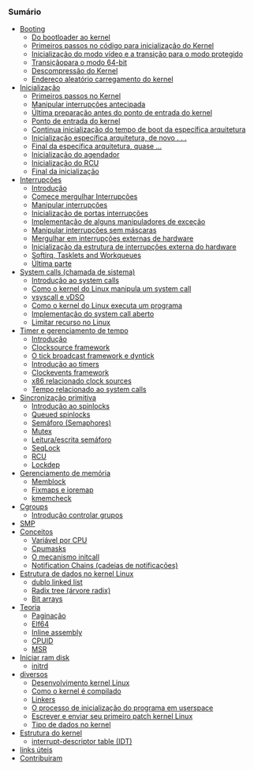 ### Sumário

* [Booting](Booting/README-pt.md)
    * [Do bootloader ao kernel](Booting/linux-bootstrap-1-pt.md)
    * [Primeiros passos no código para inicialização do Kernel](Booting/linux-bootstrap-2-pt.md)
    * [Inicialização do modo vídeo e a transição para o modo protegido](Booting/linux-bootstrap-3-pt.md)
    * [Transiçãopara o modo 64-bit](Booting/linux-bootstrap-4-pt.md)
    * [Descompressão do Kernel](Booting/linux-bootstrap-5-pt.md)
    * [Endereço aleatório carregamento do kernel](Booting/linux-bootstrap-6-pt.md)
* [Inicialização](Initialization/README.md)
    * [Primeiros passos no Kernel](Initialization/linux-initialization-1.md)
    * [Manipular interrupções antecipada](Initialization/linux-initialization-2.md)
    * [Última preparação antes do ponto de entrada do kernel](Initialization/linux-initialization-3.md)
    * [Ponto de entrada do kernel](Initialization/linux-initialization-4.md)
    * [Continua inicialização do tempo de boot da específica arquitetura](Initialization/linux-initialization-5.md)
    * [Inicialização específica arquitetura, de novo . . .](Initialization/linux-initialization-6.md)
    * [Final da específica arquitetura, quase ...](Initialization/linux-initialization-7.md)
    * [Inicialização do agendador](Initialization/linux-initialization-8.md)
    * [Inicialização do RCU](Initialization/linux-initialization-9.md)
    * [Final da inicialização](Initialization/linux-initialization-10.md)
* [Interrupções](Interrupts/README.md)
    * [Introdução](Interrupts/linux-interrupts-1.md)
    * [Comece mergulhar Interrupções](Interrupts/linux-interrupts-2.md)
    * [Manipular interrupções](Interrupts/linux-interrupts-3.md)
    * [Inicialização de portas interrupções](Interrupts/linux-interrupts-4.md)
    * [Implementação de alguns manipuladores de exceção](Interrupts/linux-interrupts-5.md)
    * [Manipular interrupções sem máscaras](Interrupts/linux-interrupts-6.md)
    * [Mergulhar em interrupções externas de hardware](Interrupts/linux-interrupts-7.md)
    * [Inicialização da estrutura de interrupções externa do hardware](Interrupts/linux-interrupts-8.md)
    * [Softirq, Tasklets and Workqueues](Interrupts/linux-interrupts-9.md)
    * [Última parte](Interrupts/linux-interrupts-10.md)
* [System calls (chamada de sistema)](SysCall/README.md)
    * [Introdução ao system calls](SysCall/linux-syscall-1.md)
    * [Como o kernel do Linux manipula um system call](SysCall/linux-syscall-2.md)
    * [vsyscall e vDSO](SysCall/linux-syscall-3.md)
    * [Como o kernel do Linux executa um programa](SysCall/linux-syscall-4.md)
    * [Implementação do system call aberto](SysCall/linux-syscall-5.md)
    * [Limitar recurso no Linux](SysCall/linux-syscall-6.md)
* [Timer e gerenciamento de tempo](Timers/README.md)
    * [Introdução](Timers/linux-timers-1.md)
    * [Clocksource framework](Timers/linux-timers-2.md)
    * [O tick broadcast framework e dyntick](Timers/linux-timers-3.md)
    * [Introdução ao timers](Timers/linux-timers-4.md)
    * [Clockevents framework](Timers/linux-timers-5.md)
    * [x86 relacionado clock sources](Timers/linux-timers-6.md)
    * [Tempo relacionado ao system calls](Timers/linux-timers-7.md)
* [Sincronização primitiva](SyncPrim/README.md)
    * [Introdução ao spinlocks](SyncPrim/linux-sync-1.md)
    * [Queued spinlocks](SyncPrim/linux-sync-2.md)
    * [Semáforo (Semaphores)](SyncPrim/linux-sync-3.md)
    * [Mutex](SyncPrim/linux-sync-4.md)
    * [Leitura/escrita semáforo](SyncPrim/linux-sync-5.md)
    * [SeqLock](SyncPrim/linux-sync-6.md)
    * [RCU]()
    * [Lockdep]()
* [Gerenciamento de memória](MM/README.md)
    * [Memblock](MM/linux-mm-1.md)
    * [Fixmaps e ioremap](MM/linux-mm-2.md)
    * [kmemcheck](MM/linux-mm-3.md)
* [Cgroups](Cgroups/README.md)
    * [Introdução controlar grupos](Cgroups/linux-cgroups-1.md)
* [SMP]()
* [Conceitos](Concepts/README.md)
    * [Variável por CPU](Concepts/linux-cpu-1.md)
    * [Cpumasks](Concepts/linux-cpu-2.md)
    * [O mecanismo initcall](Concepts/linux-cpu-3.md)
    * [Notification Chains (cadeias de notificações)](Concepts/linux-cpu-4.md)
* [Estrutura de dados no kernel Linux](DataStructures/README.md)
    * [dublo linked list](DataStructures/linux-datastructures-1.md)
    * [Radix tree (árvore radix)](DataStructures/linux-datastructures-2.md)
    * [Bit arrays](DataStructures/linux-datastructures-3.md)
* [Teoria](Theory/README.md)
    * [Paginação](Theory/linux-theory-1.md)
    * [Elf64](Theory/linux-theory-2.md)
    * [Inline assembly](Theory/linux-theory-3.md)
    * [CPUID]()
    * [MSR]()
* [Iniciar ram disk]()
   * [initrd]()
* [diversos](Misc/README.md)
    * [Desenvolvimento kernel Linux](Misc/linux-misc-1.md)
    * [Como o kernel é compilado](Misc/linux-misc-2.md)
    * [Linkers](Misc/linux-misc-3.md)
    * [O processo de inicialização do programa em userspace](Misc/linux-misc-4.md)
    * [Escrever e enviar seu primeiro patch kernel Linux]()
    * [Tipo de dados no kernel]()
* [Estrutura do kernel](KernelStructures/README.md)
    * [interrupt-descriptor table (IDT)](KernelStructures/linux-kernelstructure-1.md)
* [links úteis](LINKS.md)
* [Contribuiram](contributors.md)
